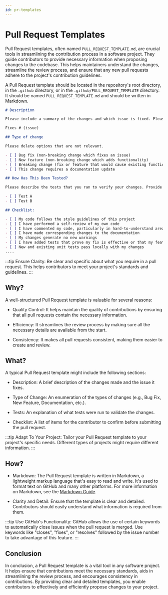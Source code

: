 ```yaml
---
id: pr-templates
---
```


# Pull Request Templates

Pull Request templates, often named `PULL_REQUEST_TEMPLATE.md`, are crucial tools in streamlining the contribution process in a software project. They guide contributors to provide necessary information when proposing changes to the codebase. This helps maintainers understand the changes, streamline the review process, and ensure that any new pull requests adhere to the project's contribution guidelines.

A Pull Request template should be located in the repository's root directory, in the `.github` directory, or in the `.github/PULL_REQUEST_TEMPLATE` directory. It should be named `PULL_REQUEST_TEMPLATE.md` and should be written in Markdown.

```markdown title="/.github/PULL_REQUEST_TEMPLATE.md"
# Description

Please include a summary of the changes and which issue is fixed. Please also include relevant motivation and context. List any dependencies that are required for this change.

Fixes # (issue)

## Type of change

Please delete options that are not relevant.

- [ ] Bug fix (non-breaking change which fixes an issue)
- [ ] New feature (non-breaking change which adds functionality)
- [ ] Breaking change (fix or feature that would cause existing functionality to not work as expected)
- [ ] This change requires a documentation update

## How Has This Been Tested?

Please describe the tests that you ran to verify your changes. Provide instructions so we can reproduce. Please also list any relevant details for your test configuration

- [ ] Test A
- [ ] Test B

## Checklist:

- [ ] My code follows the style guidelines of this project
- [ ] I have performed a self-review of my own code
- [ ] I have commented my code, particularly in hard-to-understand areas
- [ ] I have made corresponding changes to the documentation
- [ ] My changes generate no new warnings
- [ ] I have added tests that prove my fix is effective or that my feature works
- [ ] New and existing unit tests pass locally with my changes
....
```

:::tip
Ensure Clarity: Be clear and specific about what you require in a pull request. This helps contributors to meet your project's standards and guidelines.
:::

## Why?

A well-structured Pull Request template is valuable for several reasons:

- Quality Control: It helps maintain the quality of contributions by ensuring that all pull requests contain the necessary information.

- Efficiency: It streamlines the review process by making sure all the necessary details are available from the start.

- Consistency: It makes all pull requests consistent, making them easier to create and review.

## What?

A typical Pull Request template might include the following sections:

- Description: A brief description of the changes made and the issue it fixes.

- Type of Change: An enumeration of the types of changes (e.g., Bug Fix, New Feature, Documentation, etc.).

- Tests: An explanation of what tests were run to validate the changes.

- Checklist: A list of items for the contributor to confirm before submitting the pull request.

:::tip
Adapt To Your Project: Tailor your Pull Request template to your project's specific needs. Different types of projects might require different information.
:::

## How?

- Markdown: The Pull Request template is written in Markdown, a lightweight markup language that's easy to read and write. It's used to format text on GitHub and many other platforms. For more information on Markdown, see the [Markdown Guide](https://www.markdownguide.org/).

- Clarity and Detail: Ensure that the template is clear and detailed. Contributors should easily understand what information is required from them.


:::tip 
Use GitHub's Functionality: GitHub allows the use of certain keywords to automatically close issues when the pull request is merged. Use keywords like "closes", "fixes", or "resolves" followed by the issue number to take advantage of this feature.
:::


## Conclusion

In conclusion, a Pull Request template is a vital tool in any software project. It helps ensure that contributions meet the necessary standards, aids in streamlining the review process, and encourages consistency in contributions. By providing clear and detailed templates, you enable contributors to effectively and efficiently propose changes to your project.
